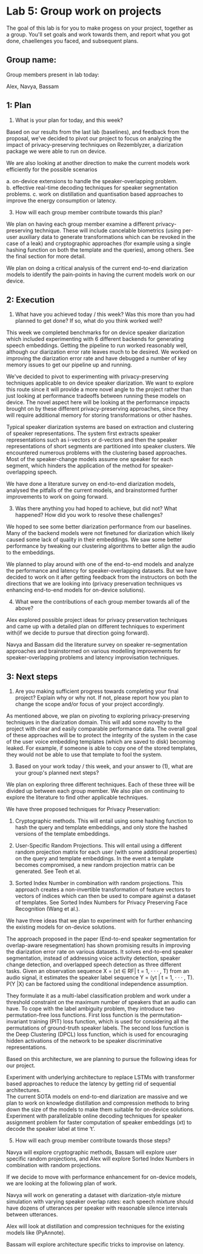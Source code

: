 Lab 5: Group work on projects
===
The goal of this lab is for you to make progess on your project, together as a group. You'll set goals and work towards them, and report what you got done, chaellenges you faced, and subsequent plans.

Group name:
---
Group members present in lab today:

Alex, Navya, Bassam

1: Plan
----
1. What is your plan for today, and this week? 

Based on our results from the last lab (baselines), and feedback from the proposal, we've decided to pivot our project to focus on analyzing the impact of privacy-preserving techniques on Rezemblyzer, a diarization package we were able to run on device. 

We are also looking at another direction to make the current models work efficiently for the possible scenarios 

a. on-device extensions to handle the speaker-overlapping problem.  
b. effective real-time decoding techniques for speaker segmentation problems. 
c. work on distillation and quantisation based approaches to improve the energy consumption or latency.  

3. How will each group member contribute towards this plan?

We plan on having each group member examine a different privacy-preserving technique. These will include cancelable biometrics (using per-user auxiliary data to generate transformations which can be revoked in the case of a leak) and cryptographic approaches (for example using a single hashing function on both the template and the queries), among others. See the final section for more detail.

We plan on doing a critical analysis of the current end-to-end diarization models to identify the pain-points in having the current models work on our device. 

2: Execution
----
1. What have you achieved today / this week? Was this more than you had planned to get done? If so, what do you think worked well?

This week we completed benchmarks for on device speaker diarization which included experimenting with 6 different backends for generating speech embeddings. Getting the pipeline to run worked reasonably well, although our diarization error rate leaves much to be desired. We worked on improving the diarization error rate and have debugged a number of key memory issues to get our pipeline up and running.
 
We've decided to pivot to experimenting with privacy-preserving techniques applicable to on device speaker diarization. We want to explore this route since it will provide a more novel angle to the project rather than just looking at performance tradeoffs between running these models on device. The novel aspect here will be looking at the performance impacts brought on by these different privacy-preserving approaches, since they will require additional memory for storing transformations or other hashes. 


Typical speaker diarization systems are based on extraction and clustering of speaker representations. The system first extracts speaker representations such as i-vectors  or  d-vectors and then the speaker representations of short segments are partitioned into speaker clusters. We encountered numerous problems with the clustering based approaches.  Most of the speaker-change models assume one speaker for each segment, which hinders the application of the method for speaker-overlapping speech.

We have done a literature survey on end-to-end diarization models, analysed the pitfalls of the current models, and brainstormed further improvements to work on going forward. 


3. Was there anything you had hoped to achieve, but did not? What happened? How did you work to resolve these challenges?

We hoped to see some better diarization performance from our baselines. Many of the backend models were not finetuned for diarization which likely caused some lack of quality in their embeddings. We saw some better performance by tweaking our clustering algorithms to better align the audio to the embeddings. 

We planned to play around with one of the end-to-end models and analyze the performance and latency for speaker-overlapping datasets. But we have decided to work on it after getting feedback from the instructors on both the directions that we are looking into (privacy preservation techniques vs enhancing end-to-end models for on-device solutions).
 
4. What were the contributions of each group member towards all of the above?

Alex explored possible project ideas for privacy preservation techniques and came up with a detailed plan on different techniques to experiment with(if we decide to pursue that direction going forward).
 
Navya and Bassam did the literature survey on speaker re-segmentation approaches and brainstormed on various modelling improvements for speaker-overlapping problems and latency improvisation techniques. 


3: Next steps
----
1. Are you making sufficient progress towards completing your final project? Explain why or why not. If not, please report how you plan to change the scope and/or focus of your project accordingly.

As mentioned above, we plan on pivoting to exploring privacy-preserving techniques in the diarization domain. This will add some novelty to the project with clear and easily comparable performance data. The overall goal of these approaches will be to protect the integrity of the system in the case of the user voice embedding templates (which are saved to disk) becoming leaked. For example, if someone is able to copy one of the stored templates, they would not be able to use that template to fool the system. 


3. Based on your work today / this week, and your answer to (1), what are your group's planned next steps?

We plan on exploring three different techniques. Each of these three will be divided up between each group member. We also plan on continuing to explore the literature to find other applicable techniques. 

We have three proposed techniques for Privacy Preservation:

1. Cryptographic methods. This will entail using some hashing function to hash the query and template embeddings, and only store the hashed versions of the template embeddings.

2. User-Specific Random Projections. This will entail using a different random projection matrix for each user (with some additional properties) on the query and template embeddings. In the event a template becomes compromised, a new random projection matrix can be generated. See Teoh et al.

3. Sorted Index Number in combination with random projections. This approach creates a non-invertible transformation of feature vectors to vectors of indices which can then be used to compare against a dataset of templates. See Sorted Index Numbers for Privacy Preserving Face Recognition (Wang et al.). 

We have three ideas that we plan to experiment with for further enhancing the existing models for on-device solutions. 

The approach proposed in the paper (End-to-end speaker segmentation for overlap-aware resegmentation) has shown promising results in improving the diarization error rate on various datasets. It solves end-to-end speaker segmentation, instead of addressing voice activity detection, speaker change detection, and overlapped speech detection as three different tasks. Given an observation sequence X = (xt ∈ RF| t = 1, · · · , T) from an audio signal, it estimates the speaker label sequence Y = (yt | t = 1, · · · , T). P(Y |X) can be factored using the conditional independence assumption.

They formulate it as a multi-label classification problem and work under a threshold constraint on the maximum number of speakers that an audio can have. To cope with the label ambiguity problem, they introduce two permutation-free loss functions. First loss function is the permutation-invariant training (PIT) loss function, which is used for considering all the permutations of ground-truth speaker labels. The second loss function is the Deep Clustering (DPCL) loss function, which is used for encouraging hidden activations of the network to be speaker discriminative representations. 

Based on this architecture, we are planning to pursue the following ideas for our project. 

Experiment with underlying architecture to replace LSTMs with transformer based approaches to reduce the latency by getting rid of sequential architectures.  
The current SOTA models on end-to-end diarization are massive and we plan to work on knowledge distillation and compression methods to bring down the size of the models to make them suitable for on-device solutions.
Experiment with parallelizable online decoding techniques for speaker assignment problem  for faster computation of speaker embeddings (xt) to decode the speaker label at time ‘t’. 
 

5. How will each group member contribute towards those steps? 

Navya will explore cryptographic methods, Bassam will explore user specific random projections, and Alex will explore Sorted Index Numbers in combination with random projections.

If we decide to move with performance enhancement for on-device models, we are looking at the following plan of work. 

Navya will work on generating a dataset with diarization-style mixture simulation with varying speaker overlap rates: each speech mixture should have dozens of utterances per speaker with reasonable silence intervals between utterances. 

Alex will look at distillation and compression techniques for the existing models like (PyAnnote). 

Bassam will explore architecture specific tricks to improvise on latency. 


